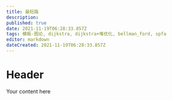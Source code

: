 ```yaml
---
title: 最短路
description: 
published: true
date: 2021-11-19T06:28:33.857Z
tags: 模板-图论, dijkstra, dijkstra+堆优化, bellman_ford, spfa
editor: markdown
dateCreated: 2021-11-19T06:28:33.857Z
---
```


# Header
Your content here